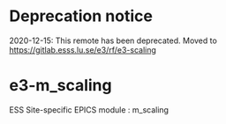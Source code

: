 # Deprecation notice

2020-12-15: This remote has been deprecated. Moved to https://gitlab.esss.lu.se/e3/rf/e3-scaling

e3-m_scaling  
======
ESS Site-specific EPICS module : m_scaling

